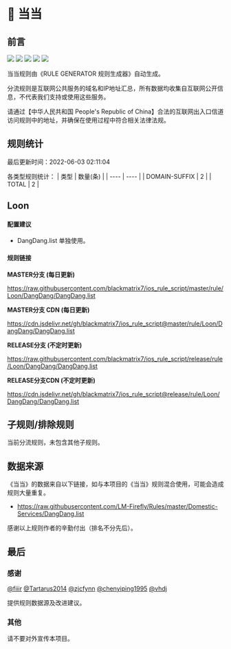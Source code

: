 # 🧸 当当

## 前言

![](https://shields.io/badge/-移除重复规则-ff69b4) ![](https://shields.io/badge/-DOMAIN与DOMAIN--SUFFIX合并-green) ![](https://shields.io/badge/-DOMAIN--SUFFIX间合并-critical) ![](https://shields.io/badge/-DOMAIN--SUFFIX与DOMAIN--KEYWORD合并-blue) ![](https://shields.io/badge/-IP--CIDR(6)合并-blueviolet) 

当当规则由《RULE GENERATOR 规则生成器》自动生成。

分流规则是互联网公共服务的域名和IP地址汇总，所有数据均收集自互联网公开信息，不代表我们支持或使用这些服务。

请通过【中华人民共和国 People's Republic of China】合法的互联网出入口信道访问规则中的地址，并确保在使用过程中符合相关法律法规。

## 规则统计

最后更新时间：2022-06-03 02:11:04

各类型规则统计：
| 类型 | 数量(条)  | 
| ---- | ----  |
| DOMAIN-SUFFIX | 2  | 
| TOTAL | 2  | 


## Loon 

#### 配置建议
- DangDang.list 单独使用。

#### 规则链接
**MASTER分支 (每日更新)**

https://raw.githubusercontent.com/blackmatrix7/ios_rule_script/master/rule/Loon/DangDang/DangDang.list

**MASTER分支 CDN (每日更新)**

https://cdn.jsdelivr.net/gh/blackmatrix7/ios_rule_script@master/rule/Loon/DangDang/DangDang.list

**RELEASE分支 (不定时更新)**

https://raw.githubusercontent.com/blackmatrix7/ios_rule_script/release/rule/Loon/DangDang/DangDang.list

**RELEASE分支CDN (不定时更新)**

https://cdn.jsdelivr.net/gh/blackmatrix7/ios_rule_script@release/rule/Loon/DangDang/DangDang.list

## 子规则/排除规则


当前分流规则，未包含其他子规则。

## 数据来源

《当当》的数据来自以下链接，如与本项目的《当当》规则混合使用，可能会造成规则大量重复。

- https://raw.githubusercontent.com/LM-Firefly/Rules/master/Domestic-Services/DangDang.list


感谢以上规则作者的辛勤付出（排名不分先后）。

## 最后

### 感谢

[@fiiir](https://github.com/fiiir) [@Tartarus2014](https://github.com/Tartarus2014) [@zjcfynn](https://github.com/zjcfynn) [@chenyiping1995](https://github.com/chenyiping1995) [@vhdj](https://github.com/vhdj)

提供规则数据源及改进建议。

### 其他

请不要对外宣传本项目。